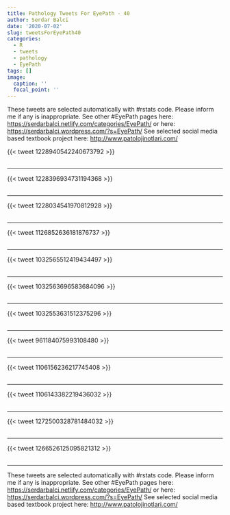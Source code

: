 ```yaml
---
title: Pathology Tweets For EyePath - 40
author: Serdar Balci
date: '2020-07-02'
slug: tweetsForEyePath40
categories:
  - R
  - tweets
  - pathology
  - EyePath
tags: []
image:
  caption: ''
  focal_point: ''
---
```



These tweets are selected automatically with #rstats code. Please inform me if any is inappropriate.
See other #EyePath pages here: https://serdarbalci.netlify.com/categories/EyePath/  or here: https://serdarbalci.wordpress.com/?s=EyePath/ 
See selected social media based textbook project here: http://www.patolojinotlari.com/

{{< tweet 1228940542240673792 >}}
<br>
<br>
<hr>
{{< tweet 1228396934731194368 >}}
<br>
<br>
<hr>
{{< tweet 1228034541970812928 >}}
<br>
<br>
<hr>
{{< tweet 1126852636181876737 >}}
<br>
<br>
<hr>
{{< tweet 1032565512419434497 >}}
<br>
<br>
<hr>
{{< tweet 1032563696583684096 >}}
<br>
<br>
<hr>
{{< tweet 1032553631512375296 >}}
<br>
<br>
<hr>
{{< tweet 961184075993108480 >}}
<br>
<br>
<hr>
{{< tweet 1106156236217745408 >}}
<br>
<br>
<hr>
{{< tweet 1106143382219436032 >}}
<br>
<br>
<hr>
{{< tweet 1272500328781484032 >}}
<br>
<br>
<hr>
{{< tweet 1266526125095821312 >}}
<br>
<br>
<hr>


These tweets are selected automatically with #rstats code. Please inform me if any is inappropriate.
See other #EyePath pages here: https://serdarbalci.netlify.com/categories/EyePath/  or here: https://serdarbalci.wordpress.com/?s=EyePath/ 
See selected social media based textbook project here: http://www.patolojinotlari.com/
